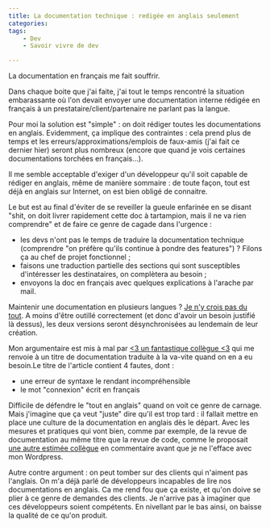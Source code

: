 ```yaml
---
title: La documentation technique : redigée en anglais seulement
categories:
tags:
    - Dev
    - Savoir vivre de dev

---
```

La documentation en français me fait souffrir.

<!--more-->

Dans chaque boite que j'ai faite, j'ai tout le temps rencontré la situation embarassante où l'on devait envoyer une documentation interne rédigée en français à un prestataire/client/partenaire ne parlant pas la langue.

Pour moi la solution est "simple" : on doit rédiger toutes les documentations en anglais. Evidemment, ça implique des contraintes : cela prend plus de temps et les erreurs/approximations/emplois de faux-amis (j'ai fait ce dernier hier) seront plus nombreux (encore que quand je vois certaines documentations torchées en français...).

Il me semble acceptable d'exiger d'un développeur qu'il soit capable de rédiger en anglais, même de manière sommaire : de toute façon, tout est déjà en anglais sur Internet, on est bien obligé de connaitre.

Le but est au final d'éviter de se reveiller la gueule enfarinée en se disant "shit, on doit livrer rapidement cette doc à tartampion, mais il ne va rien comprendre" et de faire ce genre de cagade dans l'urgence :

* les devs n'ont pas le temps de traduire la documentation technique (comprendre "on préfère qu'ils continue à pondre des features") ? Filons ça au chef de projet fonctionnel ;
* faisons une traduction partielle des sections qui sont susceptibles d'intéresser les destinataires, on complètera au besoin ;
* envoyons la doc en français avec quelques explications à l'arache par mail.

Maintenir une documentation en plusieurs langues ? [Je n'y crois pas du tout](http://symfony.com/blog/discontinuing-the-symfony-community-translations). A moins d'être outillé correctement (et donc d'avoir un besoin justifié là dessus), les deux versions seront désynchronisées au lendemain de leur création.

Mon argumentaire est mis à mal par [<3 un fantastique collègue <3](https://blog.pascal-martin.fr/) qui me renvoie à un titre de documentation traduite à la va-vite quand on en a eu besoin.Le titre de l'article contient 4 fautes, dont :

* une erreur de syntaxe le rendant incompréhensible
* le mot "connexion" écrit en français

Difficile de défendre le "tout en anglais" quand on voit ce genre de carnage. Mais j'imagine que ça veut "juste" dire qu'il est trop tard : il fallait mettre en place une culture de la documentation en anglais dès le départ. Avec les mesures et pratiques qui vont bien, comme par exemple, de la revue de documentation au même titre que la revue de code, comme le proposait [une autre estimée collègue](http://blog.as-i-am.fr/) en commentaire avant que je ne l'efface avec mon Wordpress.

Autre contre argument : on peut tomber sur des clients qui n'aiment pas l'anglais. On m'a déjà parlé de développeurs incapables de lire nos documentations en anglais. Ca me rend fou que ça existe, et qu'on doive se plier à ce genre de demandes des clients. Je n'arrive pas à imaginer que ces développeurs soient compétents. En nivellant par le bas ainsi, on baisse la qualité de ce qu'on produit.
